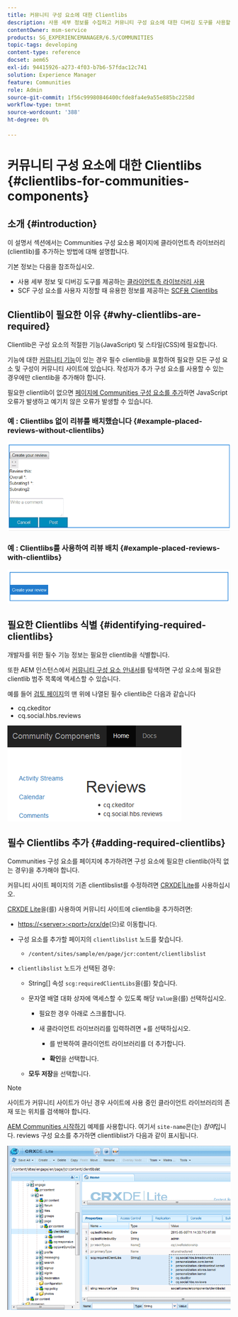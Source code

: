 ```yaml
---
title: 커뮤니티 구성 요소에 대한 Clientlibs
description: 사용 세부 정보를 수집하고 커뮤니티 구성 요소에 대한 디버깅 도구를 사용할 수 있도록 페이지에 클라이언트측 라이브러리(clientlibs)를 추가하는 방법을 알아봅니다.
contentOwner: msm-service
products: SG_EXPERIENCEMANAGER/6.5/COMMUNITIES
topic-tags: developing
content-type: reference
docset: aem65
exl-id: 94415926-a273-4f03-b7b6-57fdac12c741
solution: Experience Manager
feature: Communities
role: Admin
source-git-commit: 1f56c99980846400cfde8fa4e9a55e885bc2258d
workflow-type: tm+mt
source-wordcount: '388'
ht-degree: 0%

---
```


# 커뮤니티 구성 요소에 대한 Clientlibs {#clientlibs-for-communities-components}

## 소개 {#introduction}

이 설명서 섹션에서는 Communities 구성 요소용 페이지에 클라이언트측 라이브러리(clientlib)를 추가하는 방법에 대해 설명합니다.

기본 정보는 다음을 참조하십시오.

* 사용 세부 정보 및 디버깅 도구를 제공하는 [클라이언트측 라이브러리 사용](/help/sites-developing/clientlibs.md)
* SCF 구성 요소를 사용자 지정할 때 유용한 정보를 제공하는 [SCF용 Clientlibs](/help/communities/client-customize.md#clientlibs)


## Clientlib이 필요한 이유 {#why-clientlibs-are-required}

Clientlib은 구성 요소의 적절한 기능(JavaScript) 및 스타일(CSS)에 필요합니다.

기능에 대한 [커뮤니티 기능](/help/communities/functions.md)이 있는 경우 필수 clientlib을 포함하여 필요한 모든 구성 요소 및 구성이 커뮤니티 사이트에 있습니다. 작성자가 추가 구성 요소를 사용할 수 있는 경우에만 clientlib을 추가해야 합니다.

필요한 clientlib이 없으면 [페이지에 Communities 구성 요소를 추가](/help/communities/author-communities.md)하면 JavaScript 오류가 발생하고 예기치 않은 오류가 발생할 수 있습니다.

### 예 : Clientlibs 없이 리뷰를 배치했습니다 {#example-placed-reviews-without-clientlibs}

![개의 리뷰 배치](assets/placed-reviews.png)

### 예 : Clientlibs를 사용하여 리뷰 배치 {#example-placed-reviews-with-clientlibs}

![reviews-clientlibs](assets/reviews-clientlibs.png)

## 필요한 Clientlibs 식별 {#identifying-required-clientlibs}

개발자를 위한 필수 기능 정보는 필요한 clientlib을 식별합니다.

또한 AEM 인스턴스에서 [커뮤니티 구성 요소 안내서](/help/communities/components-guide.md)를 탐색하면 구성 요소에 필요한 clientlib 범주 목록에 액세스할 수 있습니다.

예를 들어 [검토 페이지](https://localhost:4502/content/community-components/en/reviews.html)의 맨 위에 나열된 필수 clientlib은 다음과 같습니다

* cq.ckeditor
* cq.social.hbs.reviews

![clientlibs-reviews](assets/clientlibs-reviews.png)

## 필수 Clientlibs 추가 {#adding-required-clientlibs}

Communities 구성 요소를 페이지에 추가하려면 구성 요소에 필요한 clientlib(아직 없는 경우)을 추가해야 합니다.

커뮤니티 사이트 페이지의 기존 clientlibslist를 수정하려면 [CRXDE|Lite](#using-crxde-lite)를 사용하십시오.

[CRXDE Lite](/help/sites-developing/developing-with-crxde-lite.md)을(를) 사용하여 커뮤니티 사이트에 clientlib을 추가하려면:

* [https://&lt;server>:&lt;port>/crx/de](https://localhost:4502/crx/de)(으)로 이동합니다.
* 구성 요소를 추가할 페이지의 `clientlibslist` 노드를 찾습니다.

   * `/content/sites/sample/en/page/jcr:content/clientlibslist`

* `clientlibslist` 노드가 선택된 경우:

   * String[] 속성 `scg:requiredClientLibs`을(를) 찾습니다.
   * 문자열 배열 대화 상자에 액세스할 수 있도록 해당 `Value`을(를) 선택하십시오.

      * 필요한 경우 아래로 스크롤합니다.
      * 새 클라이언트 라이브러리를 입력하려면 +를 선택하십시오.

         * 를 반복하여 클라이언트 라이브러리를 더 추가합니다.

         * **확인**&#x200B;을 선택합니다.

   * **모두 저장**&#x200B;을 선택합니다.

>[!NOTE]
>
>사이트가 커뮤니티 사이트가 아닌 경우 사이트에 사용 중인 클라이언트 라이브러리의 존재 또는 위치를 검색해야 합니다.

[AEM Communities 시작하기](/help/communities/getting-started.md) 예제를 사용합니다. 여기서 `site-name`은(는) *참여*&#x200B;입니다. reviews 구성 요소를 추가하면 clientliblist가 다음과 같이 표시됩니다.

![review-component](assets/review-component.png)
